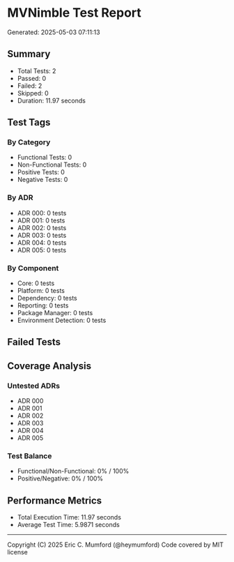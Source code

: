 # MVNimble Test Report

Generated: 2025-05-03 07:11:13

## Summary

* Total Tests: 2
* Passed: 0
* Failed: 2
* Skipped: 0
* Duration: 11.97 seconds

## Test Tags

### By Category

* Functional Tests: 0
* Non-Functional Tests: 0
* Positive Tests: 0
* Negative Tests: 0

### By ADR

* ADR 000: 0 tests
* ADR 001: 0 tests
* ADR 002: 0 tests
* ADR 003: 0 tests
* ADR 004: 0 tests
* ADR 005: 0 tests

### By Component

* Core: 0 tests
* Platform: 0 tests
* Dependency: 0 tests
* Reporting: 0 tests
* Package Manager: 0 tests
* Environment Detection: 0 tests

## Failed Tests

## Coverage Analysis

### Untested ADRs

* ADR 000
* ADR 001
* ADR 002
* ADR 003
* ADR 004
* ADR 005

### Test Balance

* Functional/Non-Functional: 0% / 100%
* Positive/Negative: 0% / 100%

## Performance Metrics

* Total Execution Time: 11.97 seconds
* Average Test Time: 5.9871 seconds



---
Copyright (C) 2025 Eric C. Mumford (@heymumford) Code covered by MIT license
